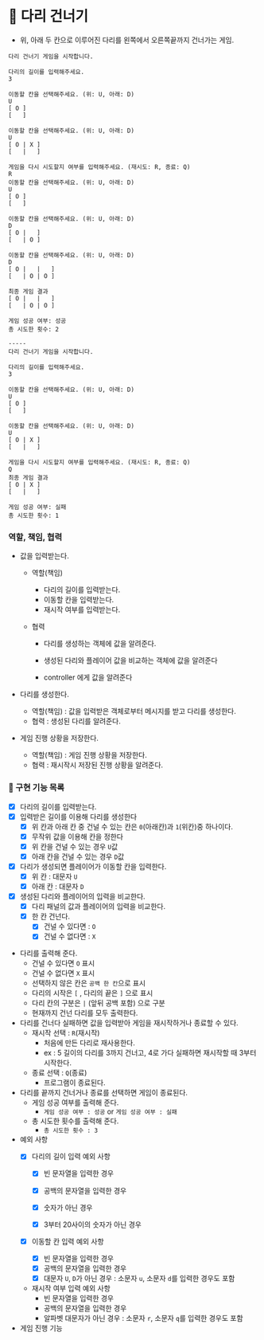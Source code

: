 # :bridge_at_night: 다리 건너기

- 위, 아래 두 칸으로 이루어진 다리를 왼쪽에서 오른쪽끝까지 건너가는 게임.

```
다리 건너기 게임을 시작합니다.

다리의 길이를 입력해주세요.
3

이동할 칸을 선택해주세요. (위: U, 아래: D)
U
[ O ]
[   ]

이동할 칸을 선택해주세요. (위: U, 아래: D)
U
[ O | X ]
[   |   ]

게임을 다시 시도할지 여부를 입력해주세요. (재시도: R, 종료: Q)
R
이동할 칸을 선택해주세요. (위: U, 아래: D)
U
[ O ]
[   ]

이동할 칸을 선택해주세요. (위: U, 아래: D)
D
[ O |   ]
[   | O ]

이동할 칸을 선택해주세요. (위: U, 아래: D)
D
[ O |   |   ]
[   | O | O ]

최종 게임 결과
[ O |   |   ]
[   | O | O ]

게임 성공 여부: 성공
총 시도한 횟수: 2

-----
다리 건너기 게임을 시작합니다.

다리의 길이를 입력해주세요.
3

이동할 칸을 선택해주세요. (위: U, 아래: D)
U
[ O ]
[   ]

이동할 칸을 선택해주세요. (위: U, 아래: D)
U
[ O | X ]
[   |   ]

게임을 다시 시도할지 여부를 입력해주세요. (재시도: R, 종료: Q)
Q
최종 게임 결과
[ O | X ]
[   |   ]

게임 성공 여부: 실패
총 시도한 횟수: 1
```

### 역할, 책임, 협력

- 값을 입력받는다.

  - 역할(책임)

    - 다리의 길이를 입력받는다.
    - 이동할 칸을 입력받는다.
    - 재시작 여부를 입력받는다.

  - 협력

    - 다리를 생성하는 객체에 값을 알려준다.

    - 생성된 다리와 플레이어 값을 비교하는 객체에 값을 알려준다
    
    - controller 에게 값을 알려준다

- 다리를 생성한다.

  - 역할(책임) : 값을 입력받은 객체로부터 메시지를 받고 다리를 생성한다.
  - 협력 : 생성된 다리를 알려준다.

- 게임 진행 상황을 저장한다.

  - 역할(책임) : 게임 진행 상황을 저장한다.
  - 협력 : 재시작시 저장된 진행 상황을 알려준다.

### 🔨 구현 기능 목록

- [x] 다리의 길이를 입력받는다.
- [x] 입력받은 길이를 이용해 다리를 생성한다
  - [x] 위 칸과 아래 칸 중 건널 수 있는 칸은 `0`(아래칸)과 `1`(위칸)중 하나이다.
  - [x] 무작위 값을 이용해 칸을 정한다
  - [x] 위 칸을 건널 수 있는 경우 `U`값
  - [x] 아래 칸을 건널 수 있는 경우 `D`값
- [x] 다리가 생성되면 플레이어가 이동할 칸을 입력한다.
  - [x] 위 칸 : 대문자 `U`
  - [x] 아래 칸 : 대문자 `D`
- [x] 생성된 다리와 플레이어의 입력을 비교한다.
  - [x] 다리 패널의 값과 플레이어의 입력을 비교한다.
  - [x] 한 칸 건넌다.
    - [x] 건널 수 있다면 : `O`
    - [x] 건널 수 없다면 : `X`
- 다리를 출력해 준다.
  - 건널 수 있다면 `O` 표시
  - 건널 수 없다면 `X` 표시
  - 선택하지 않은 칸은 `공백 한 칸`으로 표시
  - 다리의 시작은 `[` , 다리의 끝은 `]` 으로 표시
  - 다리 칸의 구분은 ` | ` (앞뒤 공백 포함) 으로 구분
  - 현재까지 건넌 다리를 모두 출력한다.
- 다리를 건너다 실패하면 값을 입력받아 게임을 재시작하거나 종료할 수 있다.
  - 재시작 선택 : `R`(재시작)
    - 처음에 만든 다리로 재사용한다.
    - ex : 5 길이의 다리를 3까지 건너고, 4로 가다 실패하면 재시작할 때 3부터 시작한다.
  - 종료 선택 : `Q`(종료)
    - 프로그램이 종료된다.
- 다리를 끝까지 건너거나 종료를 선택하면 게임이 종료된다.
  - 게임 성공 여부를 출력해 준다.
    - `게임 성공 여부 : 성공`  or `게임 성공 여부 : 실패`
  - 총 시도한 횟수를 출력해 준다.
    - `총 시도한 횟수 : 3`
- 예외 사항
  - [x] 다리의 길이 입력 예외 사항

    - [x] 빈 문자열을 입력한 경우

    - [x] 공백의 문자열을 입력한 경우

    - [x] 숫자가 아닌 경우

    - [x] 3부터 20사이의 숫자가 아닌 경우
  - [x] 이동할 칸 입력 예외 사항
    - [x] 빈 문자열을 입력한 경우
    - [x] 공백의 문자열을 입력한 경우
    - [x] 대문자 `U`, `D`가 아닌 경우 : 소문자 `u`, 소문자 `d`를 입력한 경우도 포함
  - 재시작 여부 입력 예외 사항
    - 빈 문자열을 입력한 경우
    - 공백의 문자열을 입력한 경우
    - 알파벳 대문자가 아닌 경우 : 소문자 `r`, 소문자 `q`를 입력한 경우도 포함
- 게임 진행 기능